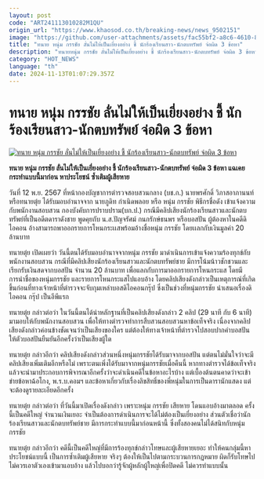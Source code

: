 ```yaml
---
layout: post
code: "ART241113010282M1QU"
origin_url: "https://www.khaosod.co.th/breaking-news/news_9502151"
image: "https://github.com/user-attachments/assets/fac55bf2-a8c6-4610-8929-631819c18bf9"
title: "ทนาย หนุ่ม กรรชัย ลั่นไม่ให้เป็นเยี่ยงอย่าง ชี้ นักร้องเรียนสาว-นักตบทรัพย์ จ่อผิด 3 ข้อหา"
description: "ทนายหนุ่ม กรรชัย ลั่นไม่ให้เป็นเยี่ยงอย่าง ชี้ นักร้องเรียนสาว-นักตบทรัพย์ จ่อผิด 3 ข้อหา แฉเคยกระทำแบบนี้มาก่อน หาประโยชน์ ซ้ำเติมผู้เสียหาย"
category: "HOT_NEWS"
language: "th"
date: 2024-11-13T01:07:29.357Z
---
```


# ทนาย หนุ่ม กรรชัย ลั่นไม่ให้เป็นเยี่ยงอย่าง ชี้ นักร้องเรียนสาว-นักตบทรัพย์ จ่อผิด 3 ข้อหา

[![ทนาย หนุ่ม กรรชัย ลั่นไม่ให้เป็นเยี่ยงอย่าง ชี้ นักร้องเรียนสาว-นักตบทรัพย์ จ่อผิด 3 ข้อหา](https://www.khaosod.co.th/wpapp/uploads/2024/11/num.jpg "ทนาย หนุ่ม กรรชัย ลั่นไม่ให้เป็นเยี่ยงอย่าง ชี้ นักร้องเรียนสาว-นักตบทรัพย์ จ่อผิด 3 ข้อหา")](https://www.khaosod.co.th/wpapp/uploads/2024/11/num.jpg)

**ทนาย หนุ่ม กรรชัย ลั่นไม่ให้เป็นเยี่ยงอย่าง ชี้ นักร้องเรียนสาว-นักตบทรัพย์ จ่อผิด 3 ข้อหา แฉเคยกระทำแบบนี้มาก่อน หาประโยชน์ ซ้ำเติมผู้เสียหาย**

วันที่ 12 พ.ย. 2567 ที่หน้ากองบัญชาการตำรวจสอบสวนกลาง (บช.ก.) นายพรศักดิ์ วิภาสอาภานนท์ หรือทนายตุ๋ย ได้รับมอบอำนาจจาก นายภูดิท กำเนิดพลอย หรือ หนุ่ม กรรชัย พิธีกรชื่อดัง เข้าแจ้งความกับพนักงานสอบสวน กองบังคับการปราบปราม(บก.ป.) กรณีมีคลิปเสียงนักร้องเรียนสาวและนักตบทรัพย์ที่เป็นอดีตดาราดังชาย พูดคุยกับ น.ส.ปัญจรัศม์ กนกรักษ์ธนพร หรือบอสปัน ผู้ต้องหาในคดีดิไอคอน อ้างสามารถพาออกรายการโหนกระเเสพร้อมอ้างชื่อหนุ่ม กรรชัย โดยเเลกกับเงินมูลค่า 20 ล้านบาท

ทนายตุ๋ย เปิดเผยว่า วันนี้ตนได้รับมอบอำนาจจากหนุ่ม กรรชัย มาดำเนินการเข้าแจ้งความร้องทุกข์กับพนักงานสอบสวน กรณีที่มีคลิปเสียงนักร้องเรียนสาวและนักตบทรัพย์ชาย มีการโน้มน้าวชักชวนและเรียกรับเงินสดจากบอสปัน จำนวน 20 ล้านบาท เพื่อแลกกับการมาออกรายการโหนกระแส โดยมีการนำชื่อของหนุ่มกรรชัย และรายการโหนกระแสไปแอบอ้าง โดยคลิปเสียงดังกล่าวเป็นเหตุการณ์ที่เกิดขึ้นก่อนที่ทางเจ้าหน้าที่ตำรวจจะจับกุมเหล่าบอสดิไอคอนกรุ๊ป ซึ่งเป็นช่วงที่หนุ่มกรรชัย นำเสนอเรื่องดิไอคอน กรุ๊ป เป็นอีพีแรก

ทนายตุ๋ย กล่าวต่อว่า ในวันนี้ตนได้นำหลักฐานที่เป็นคลิปเสียงดังกล่าว 2 คลิป (29 นาที กับ 6 นาที) มามอบให้กับพนักงานสอบสวน เพื่อให้ทางตำรวจทำการสืบสวนสอบสวนหาข้อเท็จจริง เนื่องจากคลิปเสียงดังกล่าวค่อนข้างชัดเจนว่าเป็นเสียงของใคร แต่ต้องให้ทางเจ้าหน้าที่ตำรวจไปสอบปากคำบอสปัน ให้ตัวบอสปันยืนยันอีกครั้งว่าเป็นเสียงผู้ใด

ทนายตุ๋ย กล่าวอีกว่า คลิปเสียงดังกล่าวส่วนหนึ่งหนุ่มกรรชัยได้รับมาจากบอสปัน แต่ตนไม่มั่นใจว่าจะมีคลิปเสียงเพิ่มเติมอีกหรือไม่ เพราะตนเพิ่งได้รับมาจากหนุ่มกรรชัยเมื่อคืนนี้ หากทางตำรวจได้ข้อเท็จจริงแล้วจะนำมาประกอบการพิจารณาอีกครั้งว่าจะดำเนินคดีในข้อหาอะไรบ้าง แต่เบื้องต้นตนคาดว่าจะเข้าข่ายข้อหาฉ้อโกง, พ.ร.บ.คอมฯ และข้อหาเกี่ยวกับเรื่องลิขสิทธิ์ของพี่หนุ่มในการเป็นดารานักแสดง แต่จะต้องดูรายละเอียดอีกครั้ง

ทนายตุ๋ย กล่าวต่อว่า ที่วันนี้มาเปิดเรื่องดังกล่าว เพราะหนุ่ม กรรชัย เสียหาย โดนแอบอ้างมาตลอด ครั้งนี้เป็นคดีใหญ่ จำนวนเงินเยอะ จำเป็นต้องการดำเนินการจะได้ไม่ต้องเป็นเยี่ยงอย่าง ส่วนตัวเชื่อว่านักร้องเรียนสาวและนักตบทรัพย์ชาย มีการกระทำแบบนี้มาก่อนหน้านี้ ซึ่งทั้งสองคนไม่ได้สนิทกับหนุ่ม กรรชัย

ทนายตุ๋ย กล่าวอีกว่า คดีนี้เป็นคดีใหญ่ที่มีการร้องทุกข์กล่าวโทษและผู้เสียหายเยอะ ทำให้คนกลุ่มนี้หาประโยชน์แบบนี้ เป็นการซ้ำเติมผู้เสียหาย จริงๆ ต้องให้เป็นไปตามกระบวนการกฎหมาย ผิดก็รับโทษไป ไม่ควรเอาตัวเองเข้ามาแอบอ้าง แล้วไปบอกว่ารู้จักผู้หลักผู้ใหญ่เพื่อปิดคดี ไม่ควรทำแบบนั้น